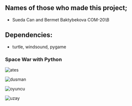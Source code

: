## Names of those who made this project;
  * Sueda Can and Bermet Baktybekova COM-20\B

## Dependencies:
  * turtle, windsound, pygame

### Space War with Python



![ates](https://user-images.githubusercontent.com/74103028/102623057-fb0d2b00-4152-11eb-87db-cd670502881a.gif)

![dusman](https://user-images.githubusercontent.com/74103028/102623723-044ac780-4154-11eb-8d32-7966e949ea8e.gif)

![oyuncu](https://user-images.githubusercontent.com/74103028/102623760-10cf2000-4154-11eb-9a04-b4752c09cbea.gif)

![uzay](https://user-images.githubusercontent.com/74103028/102623805-1cbae200-4154-11eb-932c-b61c1ce06914.gif)

